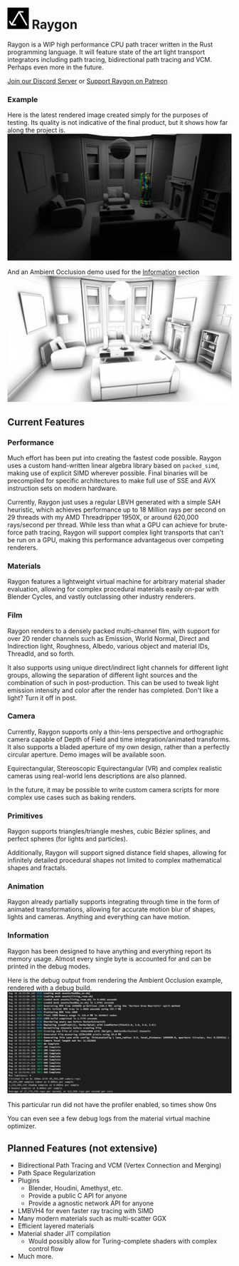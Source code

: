 ![Raygon Logo][logo] Raygon
===========================

Raygon is a WIP high performance CPU path tracer written in the Rust programming language. It will feature state of the art light transport integrators including path tracing, bidirectional path tracing and VCM. Perhaps even more in the future.

[Join our Discord Server](https://discord.gg/Y54gQxH) or [Support Raygon on Patreon](https://www.patreon.com/raygon)

### Example

Here is the latest rendered image created simply for the purposes of testing. Its quality is not indicative of the final product, but it shows how far along the project is.
![Demo][latest_demo]

And an Ambient Occlusion demo used for the [Information](#Information) section
![AO Demo][ao_demo]

## Current Features

### Performance

Much effort has been put into creating the fastest code possible. Raygon uses a custom hand-written linear algebra library based on `packed_simd`, making use of explicit SIMD wherever possible. Final binaries will be precompiled for specific architectures to make full use of SSE and AVX instruction sets on modern hardware.

Currently, Raygon just uses a regular LBVH generated with a simple SAH heuristic, which achieves performance up to 18 Million rays per second on 29 threads with my AMD Threadripper 1950X, or around 620,000 rays/second per thread. While less than what a GPU can achieve for brute-force path tracing, Raygon will support complex light transports that can't be run on a GPU, making this performance advantageous over competing renderers.

### Materials

Raygon features a lightweight virtual machine for arbitrary material shader evaluation, allowing for complex procedural materials easily on-par with Blender Cycles, and vastly outclassing other industry renderers.

### Film

Raygon renders to a densely packed multi-channel film, with support for over 20 render channels such as Emission, World Normal, Direct and Indirection light, Roughness, Albedo, various object and material IDs, ThreadId, and so forth.

It also supports using unique direct/indirect light channels for different light groups, allowing the separation of different light sources and the combination of such in post-production. This can be used to tweak light emission intensity and color after the render has completed. Don't like a light? Turn it off in post.

### Camera

Currently, Raygon supports only a thin-lens perspective and orthographic camera capable of Depth of Field and time integration/animated transforms. It also supports a bladed aperture of my own design, rather than a perfectly circular aperture. Demo images will be available soon.

Equirectangular, Stereoscopic Equirectangular (VR) and complex realistic cameras using real-world lens descriptions are also planned.

In the future, it may be possible to write custom camera scripts for more complex use cases such as baking renders.

### Primitives

Raygon supports triangles/triangle meshes, cubic Bézier splines, and perfect spheres (for lights and particles).

Additionally, Raygon will support signed distance field shapes, allowing for infinitely detailed procedural shapes not limited to complex mathematical shapes and fractals.

### Animation

Raygon already partially supports integrating through time in the form of animated transformations, allowing for accurate motion blur of shapes, lights and cameras. Anything and everything can have motion.

### Information

Raygon has been designed to have anything and everything report its memory usage. Almost every single byte is accounted for and can be printed in the debug modes.

Here is the debug output from rendering the Ambient Occlusion example, rendered with a debug build.
![Debug Log][debug_log]

This particular run did not have the profiler enabled, so times show 0ns

You can even see a few debug logs from the material virtual machine optimizer.

## Planned Features (not extensive)

* Bidirectional Path Tracing and VCM (Vertex Connection and Merging)
* Path Space Regularization
* Plugins
    * Blender, Houdini, Amethyst, etc.
    * Provide a public C API for anyone
    * Provide a agnostic network API for anyone
* LMBVH4 for even faster ray tracing with SIMD
* Many modern materials such as multi-scatter GGX
* Efficient layered materials
* Material shader JIT compilation
    * Would possibly allow for Turing-complete shaders with complex control flow
* Much more.

[logo]: ./assets/logo48.png "Raygon Logo"
[latest_demo]: ./assets/test34.png "Latest test render"
[ao_demo]: ./assets/test35.png "AO Demo"
[debug_log]: ./assets/debug_log.png "Debug Log"
